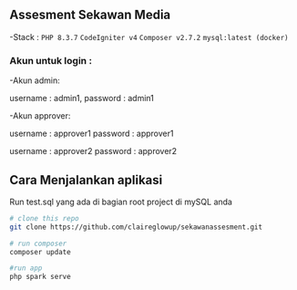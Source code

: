 <!-- @format -->

## Assesment Sekawan Media

-Stack :
`PHP 8.3.7`
`CodeIgniter v4`
`Composer v2.7.2`
`mysql:latest (docker)`

### Akun untuk login :

-Akun admin:

username : admin1,
password : admin1

-Akun approver:

username : approver1
password : approver1

username : approver2
password : approver2

## Cara Menjalankan aplikasi

Run test.sql yang ada di bagian root project di mySQL anda

```bash
# clone this repo
git clone https://github.com/claireglowup/sekawanassesment.git

# run composer
composer update

#run app
php spark serve

```
